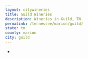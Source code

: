 ```yaml
---
layout: citywineries
title: Guild Wineries
description: Wineries in Guild, TN
permalink: /tennessee/marion/guild/
state: tn
county: marion
city: guild
---
```

-
